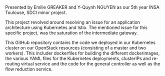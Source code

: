 Presented by Emilie GREAKER and Y-Quynh NGUYEN as our 5th year INSA Toulouse, SDCI minor project.

This project revolved around resolving an issue for an application architecture using Kubernetes and Istio. The mentioned issue for this specific project, was the saturation of the intermediate gateway.

This GitHub repository contains the code we deployed in our Kubernetes cluster on our OpenStack resources (consisting of a master and two workers). 
This includer dockerfiles for building the different dockerimages, the various YAML files for the Kubernetes deployments, 
clusterIPs and re-routing virtual service and the code for the general controller as well as the flow reduction service.
